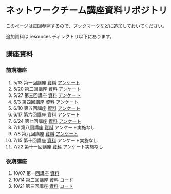 ネットワークチーム講座資料リポジトリ
===============================

このページは毎回参照するので、ブックマークなどに追加しておいてください。

追加資料は resources ディレクトリ以下にあります。

講座資料
-------

### 前期講座
1. 5/13 第一回講座 [資料](http://www.slideshare.net/nanametown/denweb1) [アンケート](https://docs.google.com/a/stu.hus.ac.jp/forms/d/1kJaqumN1paNIHxIVMggKvRmc6TkXgEsdif-hvVsMiWY/viewform)
1. 5/20 第二回講座 [資料](http://www.slideshare.net/nanametown/denweb2) [アンケート](https://docs.google.com/a/stu.hus.ac.jp/forms/d/1LrNAzDZdrW0f-echizW9HCkk7T7NbkoJOO1JXZXmujA/viewform)
1. 5/27 第三回講座 [資料](http://www.slideshare.net/nanametown/denweb3) [アンケート](https://docs.google.com/a/stu.hus.ac.jp/forms/d/1-ePvnTNkWjNNqlzo-jbwseMrWWTI-nV_3Ww_Be1zJqE/viewform)
1. 6/3 第四回講座 [資料](http://www.slideshare.net/ww24jp/github-pages-35389103) [アンケート](https://docs.google.com/a/stu.hus.ac.jp/forms/d/11slTS3zb40N1q_BWVl6Q-AdncplwcyXeIMv113wvPPE/viewform)
1. 6/10 第五回講座 [資料](http://www.slideshare.net/nanametown/denweb4) [アンケート](https://docs.google.com/a/stu.hus.ac.jp/forms/d/1POa629VQtS5iJ4Nfy0966lubHiil5hLvh4-pEA63MKI/viewform)
1. 6/17 第六回講座 [資料](http://www.slideshare.net/nanametown/ss-35951593) [アンケート](https://docs.google.com/a/stu.hus.ac.jp/forms/d/1xe_iijkWgdzeHC_vAG0cGN2zXchYGGzJ3ssslTbkwNs/viewform)
1. 6/24 第七回講座 [資料](http://www.slideshare.net/nanametown/web-36230246) [アンケート](https://docs.google.com/a/stu.hus.ac.jp/forms/d/1Gr8kicCnu-VgYWzTZ7XkhFjTsIUnKwV_V9nmpaXNE-4/viewform)
1. 7/1 第八回講座 [資料](http://www.slideshare.net/nanametown/web-36496455) アンケート実施なし
1. 7/8 第九回講座 [資料](http://www.slideshare.net/nanametown/web-36735664) [アンケート](https://docs.google.com/a/stu.hus.ac.jp/forms/d/107LJHDr_zCEyLGRWBeBZCtf56r9rNvenkTx_yTolhgc/viewform)
1. 7/15 第十回講座 [資料](http://www.slideshare.net/nanametown/web-36981775) アンケート実施なし
1. 7/22 第十一回講座 [資料](http://www.slideshare.net/nanametown/denweb11) アンケート実施なし

### 後期講座
1. 10/07 第一回講座 [資料](http://www.slideshare.net/ww24jp/01-39959135)
1. 10/14 第二回講座 [資料](http://www.slideshare.net/ww24jp/02-40228438) [コード](resources/13/)
1. 10/21 第三回講座 [資料](http://www.slideshare.net/ww24jp/03-40526897) [コード](resources/14/)
